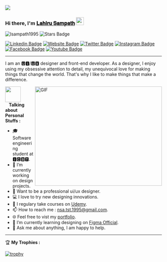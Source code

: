 <img src="https://24.media.tumblr.com/089d4205d803a8096111bf114d0b2821/tumblr_mr64nbkVo61sxo5z7o3_500.gif">

### Hi there, I'm <a href="https://lsampath1.netlify.app" target="_blank">𝐋𝐚𝐡𝐢𝐫𝐮 𝐒𝐚𝐦𝐩𝐚𝐭𝐡</a> <img src="https://media.giphy.com/media/hvRJCLFzcasrR4ia7z/giphy.gif" width="25px">

[](https://visitor-badge.glitch.me/badge?page_id=lsampath1995.lsampath1995) <img src="https://komarev.com/ghpvc/?username=lsampath1995" alt="lsampath1995" /> 
<a href="https://github.com/lsampath1995/awesome-github-profile-readme/issues"></a> <img src="https://img.shields.io/github/stars/lsampath1995" alt="Stars Badge"/></a>

[![Linkedin Badge](https://img.shields.io/badge/-LinkedIn-0e76a8?style=flat&logo=Linkedin&logoColor=white)](https://www.linkedin.com/in/l%CE%B4hiru-s%CE%B4mp%CE%B4th-3a8169177/)
[![Website Badge](https://img.shields.io/badge/Website-3b5998?style=flat&logo=google-chrome&logoColor=white)](https://lsampath1.netlify.app)
[![Twitter Badge](https://img.shields.io/badge/-Twitter-00acee?style=flat&logo=Twitter&logoColor=white)](https://twitter.com/lsampath1_)
[![Instagram Badge](https://img.shields.io/badge/-Instagram-FF3390?style=flat&logo=Instagram&logoColor=white)](https://www.instagram.com/lsampath1/)
[![Facebook Badge](https://img.shields.io/badge/-Facebook-0088cc?style=flat&logo=Facebook&logoColor=white)](https://www.facebook.com/nsa.tst.1995/)
[![Youtube Badge](https://img.shields.io/badge/-YouTube-e4405f?style=flat&logo=Youtube&logoColor=white)](https://m.youtube.com/user/38919929045544/featured)

<hr>

I am an 🆄🅸/🆄🆇 designer and front-end developer. As a designer, I enjoy using my obsessive attention to detail, my unequivocal love for making things that change the world. That's why I like to make things that make a difference.

<img align="right" alt="GIF" src="https://cdn.dribbble.com/users/3158731/screenshots/6230349/life-of-a-ux-designer-800x600.gif" width="408" height="318" />
 
<img src="https://camo.githubusercontent.com/40dff491d4e8123af55298ef908faedb66c463e5/68747470733a2f2f6d656469612e67697068792e636f6d2f6d656469612f57556c706c634d704f43456d5447427442572f67697068792e676966" width="50"> &nbsp;&nbsp;&nbsp;**Talking about Personal Stuffs :**

- 🎓 Software engineering student at 🅸🅲🅱🆃.
- 📔 I’m currently working on design projects.
- 🎯 Want to be a professional ui/ux designer.
- 💻 I love to try new designing innovations.
- 📝 I regulary take courses on [Udemy](https://www.udemy.com/).
- 📫 How to reach me : nsa.tst.1995@gmail.com.
- 🌐 Feel free to vist my [portfolio](https://lsampath1.netlify.app).
- 🚀 I’m currently learning designing on [Figma Official](https://figma.com/).
- 💬 Ask me about anything, I am happy to help.

<hr>

🏆 **My Trophies :**

[![trophy](https://github-profile-trophy.vercel.app/?username=lsampath1995&theme=onelight&row=1&column=7)](https://github.com/ryo-ma/github-profile-trophy)
